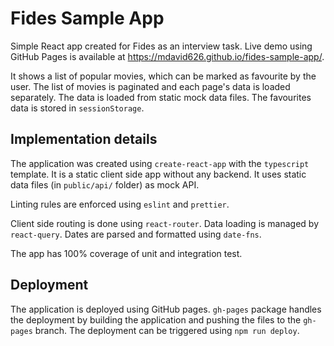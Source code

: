 # Fides Sample App

Simple React app created for Fides as an interview task.
Live demo using GitHub Pages is available at https://mdavid626.github.io/fides-sample-app/.

It shows a list of popular movies, which can be marked as favourite by the user. The list of movies is paginated and each page's data is loaded separately. The data is loaded from static mock data files. The favourites data is stored in `sessionStorage`.

## Implementation details
The application was created using `create-react-app` with the `typescript` template. It is a static client side app without any backend. It uses static data files (in `public/api/` folder) as mock API.

Linting rules are enforced using `eslint` and `prettier`. 

Client side routing is done using `react-router`. Data loading is managed by `react-query`. Dates are parsed and formatted using `date-fns`.

The app has 100% coverage of unit and integration test.

## Deployment
The application is deployed using GitHub pages. `gh-pages` package handles the deployment by building the application and pushing the files to the `gh-pages` branch. The deployment can be triggered using `npm run deploy`.